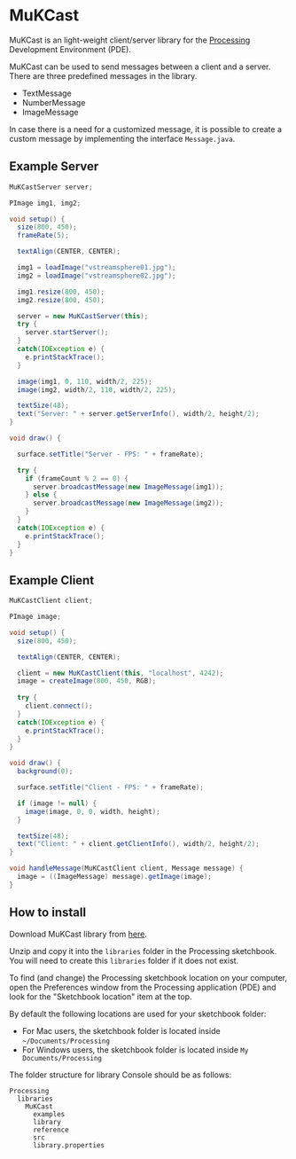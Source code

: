 # MuKCast

MuKCast is an light-weight client/server library for the [Processing](http://processing.org/) Development Environment (PDE).

MuKCast can be used to send messages between a client and a server. There are three predefined messages in the library.

* TextMessage
* NumberMessage
* ImageMessage

In case there is a need for a customized message, it is possible to create a custom message by implementing the interface `Message.java`.

## Example Server

```java
MuKCastServer server;

PImage img1, img2;

void setup() {
  size(800, 450);
  frameRate(5);

  textAlign(CENTER, CENTER);

  img1 = loadImage("vstreamsphere01.jpg");
  img2 = loadImage("vstreamsphere02.jpg");

  img1.resize(800, 450);
  img2.resize(800, 450);

  server = new MuKCastServer(this);
  try {
  	server.startServer();
  } 
  catch(IOException e) {
    e.printStackTrace();
  }

  image(img1, 0, 110, width/2, 225);
  image(img2, width/2, 110, width/2, 225);

  textSize(48);
  text("Server: " + server.getServerInfo(), width/2, height/2);
}

void draw() {

  surface.setTitle("Server - FPS: " + frameRate);

  try {
    if (frameCount % 2 == 0) {
      server.broadcastMessage(new ImageMessage(img1));
    } else {
      server.broadcastMessage(new ImageMessage(img2));
    }
  } 
  catch(IOException e) {
    e.printStackTrace();
  }
}
```

## Example Client

```java
MuKCastClient client;

PImage image;

void setup() {
  size(800, 450);

  textAlign(CENTER, CENTER);

  client = new MuKCastClient(this, "localhost", 4242);
  image = createImage(800, 450, RGB);
  
  try {
    client.connect();
  } 
  catch(IOException e) {
    e.printStackTrace();
  }
}

void draw() {
  background(0);

  surface.setTitle("Client - FPS: " + frameRate);

  if (image != null) {
    image(image, 0, 0, width, height);
  }

  textSize(48);
  text("Client: " + client.getClientInfo(), width/2, height/2);
}

void handleMessage(MuKCastClient client, Message message) {
  image = ((ImageMessage) message).getImage(image);
}
```

## How to install

Download MuKCast library from [here](https://github.com/keshrath/MuKCast/raw/master/distribution/MuKCast/download/MuKCast.zip).

Unzip and copy it into the `libraries` folder in the Processing sketchbook. You will need to create this `libraries` folder if it does not exist.

To find (and change) the Processing sketchbook location on your computer, open the Preferences window from the Processing application (PDE) and look for the "Sketchbook location" item at the top.

By default the following locations are used for your sketchbook folder: 
  * For Mac users, the sketchbook folder is located inside `~/Documents/Processing` 
  * For Windows users, the sketchbook folder is located inside `My Documents/Processing`

The folder structure for library Console should be as follows:

```
Processing
  libraries
    MuKCast
      examples
      library
      reference
      src
      library.properties
```
